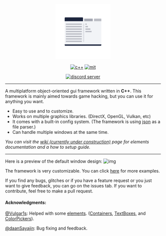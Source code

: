 <p align="center">
  <img width="178" src="resources/fgui_logo.png" alt="logo">
</p>

<p align="center">
    <a href="https://en.wikipedia.org/wiki/C%2B%2B"><img src="https://img.shields.io/badge/language-C++-red?style=for-the-badge" alt="c++"></a>
      <a href="https://github.com/otvv/fgui/blob/master/LICENSE"><img src="https://img.shields.io/badge/license-MIT-yellowgreen?style=for-the-badge" alt="mit"></a>
</p>

<p align="center"> 
  <a href="https://discord.gg/Kqz5NhP"><img width="275" src="https://discordapp.com/api/guilds/626007641037996073/widget.png?style=banner2" alt="discord server"></a>
</p>

***

A multiplatform object-oriented gui framework written in **C++**. This framework is mainly aimed towards game hacking, but you can use it for anything you want.

* Easy to use and to customize.
* Works on multiple graphics libraries. (DirectX, OpenGL, Vulkan, etc)
* It comes with a built-in config system. (The framework is using [json](https://github.com/nlohmann/json) as a file parser.)
* Can handle multiple windows at the same time.

_You can visit the [wiki (currently under construction)](https://github.com/otvv/fgui/wiki) page for elements documentation and a how to setup guide._

***

Here is a preview of the default window design:
![img](https://raw.githubusercontent.com/otvv/fgui/master/resources/menu_example_1.png)

The framework is very customizable. You can click [here](https://github.com/otvv/fgui/tree/master/resources) for more examples.

If you find any bugs, glitches or if you have a feature request or you just want to give feedback, you can go on the issues tab. 
If you want to contribute, feel free to make a pull request.

<h4>Acknowledgments:</h4>

 [@Vulgar1s](https://github.com/Vulgar1s): Helped with some [elements](). ([Containers](), [TextBoxes](), and [ColorPickers]()).
 
 [@daanSayajin](https://github.com/daanSayajin): Bug fixing and feedback.
